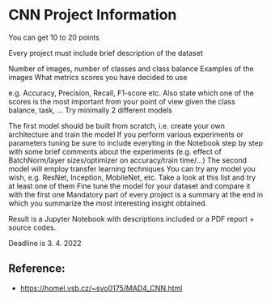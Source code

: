 # CNN Project Information

You can get 10 to 20 points

Every project must include brief description of the dataset

Number of images, number of classes and class balance
Examples of the images
What metrics scores you have decided to use

e.g. Accuracy, Precision, Recall, F1-score etc.
Also state which one of the scores is the most important from your point of view given the class balance, task, ...
Try minimally 2 different models

The first model should be built from scratch, i.e. create your own architecture and train the model
If you perform various experiments or parameters tuning be sure to include everyting in the Notebook step by step with some brief comments about the experiments (e.g. effect of BatchNorm/layer sizes/optimizer on accuracy/train time/...)
The second model will employ transfer learning techniques
You can try any model you wish, e.g. ResNet, Inception, MobileNet, etc.
Take a look at this list and try at least one of them
Fine tune the model for your dataset and compare it with the first one
Mandatory part of every project is a summary at the end in which you summarize the most interesting insight obtained.

Result is a Jupyter Notebook with descriptions included or a PDF report + source codes.

Deadline is 3. 4. 2022


## Reference:

- https://homel.vsb.cz/~svo0175/MAD4_CNN.html